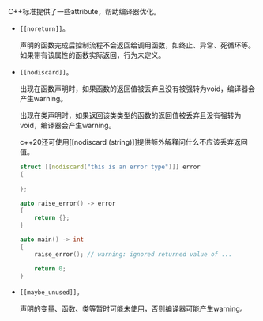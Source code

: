 C++标准提供了一些attribute，帮助编译器优化。

* `[[noreturn]]`。

  声明的函数完成后控制流程不会返回给调用函数，如终止、异常、死循环等。如果带有该属性的函数实际返回，行为未定义。

* `[[nodiscard]]`。

  出现在函数声明时，如果函数的返回值被丢弃且没有被强转为void，编译器会产生warning。

  出现在类声明时，如果返回该类类型的函数的返回值被丢弃且没有强转为void，编译器会产生warning。

  c++20还可使用[[nodiscard \(string\)]]提供额外解释问什么不应该丢弃返回值。

  ```cpp
  struct [[nodiscard("this is an error type")]] error
  {
      
  };
  
  auto raise_error() -> error
  {
      return {};
  }
  
  auto main() -> int
  {
      raise_error(); // warning: ignored returned value of ...
  
      return 0;
  }
  ```

* `[[maybe_unused]]`。

  声明的变量、函数、类等暂时可能未使用，否则编译器可能产生warning。